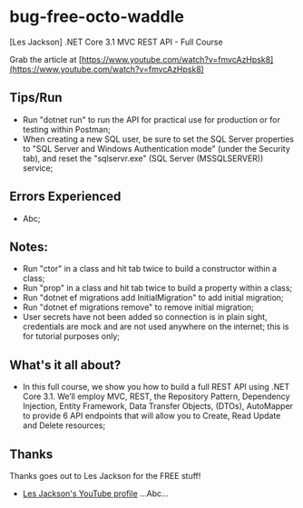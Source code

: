 # bug-free-octo-waddle
[Les Jackson] .NET Core 3.1 MVC REST API - Full Course

Grab the article at [https://www.youtube.com/watch?v=fmvcAzHpsk8](https://www.youtube.com/watch?v=fmvcAzHpsk8)

## Tips/Run

* Run "dotnet run" to run the API for practical use for production or for testing within Postman;
* When creating a new SQL user, be sure to set the SQL Server properties to "SQL Server and Windows Authentication mode" (under the Security tab), and reset the "sqlservr.exe" (SQL Server (MSSQLSERVER)) service;

## Errors Experienced

* Abc;

## Notes:

* Run "ctor" in a class and hit tab twice to build a constructor within a class;
* Run "prop" in a class and hit tab twice to build a property within a class;
* Run "dotnet ef migrations add InitialMigration" to add initial migration;
* Run "dotnet ef migrations remove" to remove initial migration;
* User secrets have not been added so connection is in plain sight, credentials are mock and are not used anywhere on the internet; this is for tutorial purposes only;

## What's it all about?

* In this full course, we show you how to build a full REST API using .NET Core 3.1. We’ll employ MVC, REST, the Repository Pattern, Dependency Injection, Entity Framework, Data Transfer Objects, (DTOs), AutoMapper to provide 6 API endpoints that will allow you to Create, Read Update and Delete resources;

## Thanks

Thanks goes out to Les Jackson for the FREE stuff!

* [Les Jackson's YouTube profile](https://www.youtube.com/channel/UCIMRGVXufHT69s1uaHHYJIA) ...Abc...
